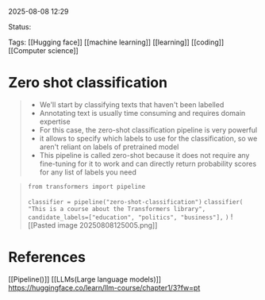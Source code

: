 
2025-08-08 12:29

Status:

Tags: [[Hugging face]] [[machine learning]] [[learning]] [[coding]] [[Computer science]] 




# Zero shot classification

>- We'll start by classifying texts that haven't been labelled
>- Annotating text is usually time consuming and requires domain expertise
>- For this case, the zero-shot classification pipeline is very powerful
>- it allows to specify which labels to use for the classification, so we aren't reliant on labels of pretrained model
>- This pipeline is called zero-shot because it does not require any fine-tuning for it to work and can directly return probability scores for any list of labels you need


>`from transformers import pipeline`
>
>`classifier = pipeline("zero-shot-classification")`
`classifier(`
    `"This is a course about the Transformers library",`
    `candidate_labels=["education", "politics", "business"],`
`)`
![[Pasted image 20250808125005.png]]




# References
[[Pipeline()]] [[LLMs(Large language models)]] https://huggingface.co/learn/llm-course/chapter1/3?fw=pt